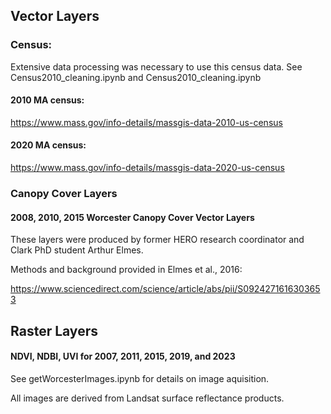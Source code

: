 ## **Vector Layers**

### Census:

Extensive data processing was necessary to use this census data. See Census2010_cleaning.ipynb and Census2010_cleaning.ipynb

#### 2010 MA census:
https://www.mass.gov/info-details/massgis-data-2010-us-census

#### 2020 MA census:
https://www.mass.gov/info-details/massgis-data-2020-us-census

### Canopy Cover Layers

#### 2008, 2010, 2015 Worcester Canopy Cover Vector Layers
These layers were produced by former HERO research coordinator and Clark PhD student Arthur Elmes. 

Methods and background provided in Elmes et al., 2016:

https://www.sciencedirect.com/science/article/abs/pii/S0924271616303653


## **Raster Layers**

#### NDVI, NDBI, UVI for 2007, 2011, 2015, 2019, and 2023

See getWorcesterImages.ipynb for details on image aquisition. 

All images are derived from Landsat surface reflectance products.
